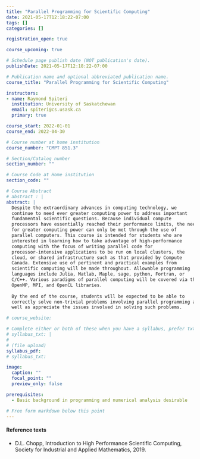 ```yaml
---
title: "Parallel Programming for Scientific Computing"
date: 2021-05-17T12:18:22-07:00
tags: []
categories: []

registration_open: true

course_upcoming: true

# Schedule page publish date (NOT publication's date).
publishDate: 2021-05-17T12:18:22-07:00

# Publication name and optional abbreviated publication name.
course_title: "Parallel Programming for Scientific Computing"

instructors:
- name: Raymond Spiteri
  institution: University of Saskatchewan
  email: spiteri@cs.usask.ca
  primary: true

course_start: 2022-01-01
course_end: 2022-04-30

# Course number at home institution
course_number: "CMPT 851.3"

# Section/Catalog number
section_number: ""

# Course Code at Home institution
section_code: ""

# Course Abstract
# abstract : |
abstract: |
  Despite the extraordinary advances in computing technology, we
  continue to need ever greater computing power to address important
  fundamental scientific questions. Because individual compute
  processors have essentially reached their performance limits, the need
  for greater computing power can only be met through the use of
  parallel computers. This course is intended for students who are
  interested in learning how to take advantage of high-performance
  computing with the focus of writing parallel code for
  processor-intensive applications to be run on local clusters, the
  cloud, or shared infrastructure such as that provided by Compute
  Canada. Extensive use of pertinent and practical examples from
  scientific computing will be made throughout. Allowable programming
  languages include Julia, Matlab, Maple, sage, python, Fortran, or
  C/C++. Various paradigms of parallel computing will be covered via the
  OpenMP, MPI, and OpenCL libraries.
  
  By the end of the course, students will be expected to be able to
  correctly solve non-trivial problems involving parallel programming as
  well as appreciate the issues involved in solving such problems.

# course_website:

# Complete either or both of these when you have a syllabus, prefer txt!
# syllabus_txt: |
#
# (file upload)
syllabus_pdf:
# syllabus_txt:

image:
  caption: ""
  focal_point: ""
  preview_only: false

prerequisites:
  - Basic background in programming and numerical analysis desirable

# Free form markdown below this point
---
```

#### Reference texts
 * D.L. Chopp, Introduction to High Performance Scientific Computing, Society for Industrial and Applied Mathematics, 2019.

